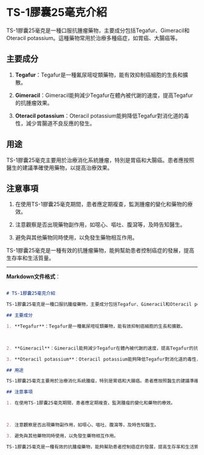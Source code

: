 # TS-1膠囊25毫克介紹
TS-1膠囊25毫克是一種口服抗腫瘤藥物，主要成分包括Tegafur、Gimeracil和Oteracil potassium。這種藥物常用於治療多種癌症，如胃癌、大腸癌等。
## 主要成分
1. **Tegafur**：Tegafur是一種氟尿嘧啶類藥物，能有效抑制癌細胞的生長和擴散。
  
2. **Gimeracil**：Gimeracil能夠減少Tegafur在體內被代謝的速度，提高Tegafur的抗腫瘤效果。
3. **Oteracil potassium**：Oteracil potassium能夠降低Tegafur對消化道的毒性，減少胃腸道不良反應的發生。
## 用途
TS-1膠囊25毫克主要用於治療消化系統腫瘤，特別是胃癌和大腸癌。患者應按照醫生的建議準確使用藥物，以提高治療效果。
## 注意事項
1. 在使用TS-1膠囊25毫克期間，患者應定期複查，監測腫瘤的變化和藥物的療效。
  
2. 注意觀察是否出現藥物副作用，如噁心、嘔吐、腹瀉等，及時告知醫生。
3. 避免與其他藥物同時使用，以免發生藥物相互作用。
TS-1膠囊25毫克是一種有效的抗腫瘤藥物，能夠幫助患者控制癌症的發展，提高生存率和生活質量。
---
**Markdown文件格式**：
```markdown
# TS-1膠囊25毫克介紹
TS-1膠囊25毫克是一種口服抗腫瘤藥物，主要成分包括Tegafur、Gimeracil和Oteracil potassium。這種藥物常用於治療多種癌症，如胃癌、大腸癌等。
## 主要成分
1. **Tegafur**：Tegafur是一種氟尿嘧啶類藥物，能有效抑制癌細胞的生長和擴散。
  
2. **Gimeracil**：Gimeracil能夠減少Tegafur在體內被代謝的速度，提高Tegafur的抗腫瘤效果。
3. **Oteracil potassium**：Oteracil potassium能夠降低Tegafur對消化道的毒性，減少胃腸道不良反應的發生。
## 用途
TS-1膠囊25毫克主要用於治療消化系統腫瘤，特別是胃癌和大腸癌。患者應按照醫生的建議準確使用藥物，以提高治療效果。
## 注意事項
1. 在使用TS-1膠囊25毫克期間，患者應定期複查，監測腫瘤的變化和藥物的療效。
  
2. 注意觀察是否出現藥物副作用，如噁心、嘔吐、腹瀉等，及時告知醫生。
3. 避免與其他藥物同時使用，以免發生藥物相互作用。
TS-1膠囊25毫克是一種有效的抗腫瘤藥物，能夠幫助患者控制癌症的發展，提高生存率和生活質量。
```